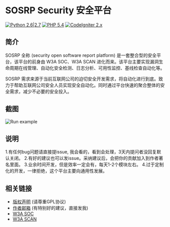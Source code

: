 # SOSRP Security 安全平台

[![Python 2.6|2.7](https://img.shields.io/badge/python-2.6|2.7-yellow.svg)](https://www.python.org/)  [![PHP 5.4](https://img.shields.io/badge/php-5.4-green.svg)](http://php.net/get/php-5.4.45.tar.bz2/from/a/mirror/)
[![CodeIgniter 2.x](https://img.shields.io/badge/CodeIgniter-2.x-green.svg)](https://github.com/bcit-ci/CodeIgniter/archive/2.2.6.zip)

简介
---

SOSRP 全称 (security open software report platform) 是一套整合型的安全平台，该平台的前身由 W3A SOC、W3A SCAN 进化而来。该平台主要实现漏洞生命周期在线管理、自动化安全检测、日志分析、可用性监控、基线检查自动化等。

SOSRP 需求来源于当前互联网公司的迫切安全开发需求，将自动化进行到底。致力于帮助互联网公司安全人员实现安全自动化。同时通过平台快速的聚合整体的安全需求，减少不必要的安全投入。

截图
---
<img style="max-width:100%;" title="Run example" alt="Run example" src="https://raw.github.com/smarttang/sosrp/master/demo/main.png">

说明
---

1.有任何bug问题请直接提issue, 我会看的，看到会处理，3天内提问者没回复默认关闭。
2.有好的建议也可以发issue。采纳建议后，会把你的贡献加入到作者著名里面。
3.业余时间开发，但是效率一定会有，每天1-2个模块左右。
4.过于定制化的开发，一律拒绝，这个平台主要向通用性发展。

相关链接
---

* [版权声明](./LICENSE) (请尊重GPL协议)
* [作者邮箱](mailto@tangyucong@163.com) (有特别好的建议，直接发我)
* [W3A SOC](https://raw.github.com/smarttang/w3a_soc) 
* [W3A SCAN](https://github.com/smarttang/w3a_Scan_Console) 


